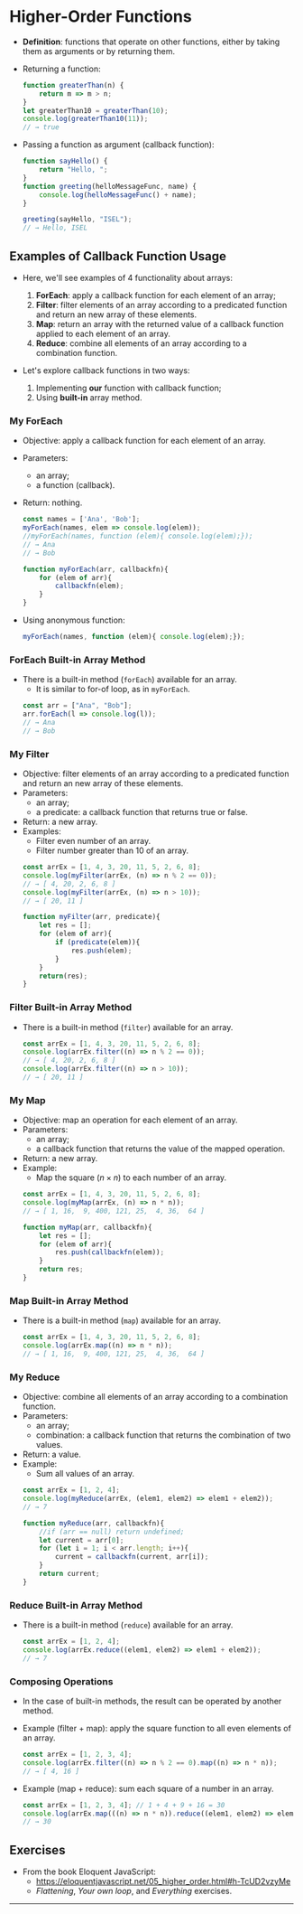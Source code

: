 # Higher-Order Functions

- **Definition**: functions that operate on other functions, either by taking them as arguments or by returning them.

- Returning a function:
    ```js
    function greaterThan(n) {
        return m => m > n;
    }
    let greaterThan10 = greaterThan(10);
    console.log(greaterThan10(11));
    // → true
    ```

- Passing a function as argument (callback function):
    ```js
    function sayHello() {
        return "Hello, ";
    }
    function greeting(helloMessageFunc, name) {
        console.log(helloMessageFunc() + name);
    }

    greeting(sayHello, "ISEL");
    // → Hello, ISEL
    ```

## Examples of Callback Function Usage
- Here, we'll see examples of 4 functionality about arrays:

    1. **ForEach**: apply a callback function for each element of an array;
    2. **Filter**: filter elements of an array according to a predicated function and return an new array of these elements.
    3. **Map**: return an array with the returned value of a callback function applied to each element of an array.
    4. **Reduce**: combine all elements of an array according to a combination function.

- Let's explore callback functions in two ways:

    1. Implementing **our** function with callback function;
    2. Using **built-in** array method.

### My ForEach

- Objective: apply a callback function for each element of an array.
- Parameters:
    - an array;
    - a function (callback).
- Return: nothing.

    ```js
    const names = ['Ana', 'Bob'];
    myForEach(names, elem => console.log(elem));
    //myForEach(names, function (elem){ console.log(elem);});
    // → Ana
    // → Bob

    function myForEach(arr, callbackfn){
        for (elem of arr){
            callbackfn(elem);
        }
    }
    ```
- Using anonymous function:
    ```javascript
    myForEach(names, function (elem){ console.log(elem);});
    ```

### ForEach Built-in Array Method

- There is a built-in method (`forEach`) available for an array.
    - It is similar to for-of loop, as in `myForEach`.
    ```js
    const arr = ["Ana", "Bob"];
    arr.forEach(l => console.log(l));
    // → Ana
    // → Bob
    ```

### My Filter

- Objective: filter elements of an array according to a predicated function and return an new array of these elements.
- Parameters:
    - an array;
    - a predicate: a callback function that returns true or false.
- Return: a new array.
- Examples:
    - Filter even number of an array.
    - Filter number greater than 10 of an array.
    ```js
    const arrEx = [1, 4, 3, 20, 11, 5, 2, 6, 8];
    console.log(myFilter(arrEx, (n) => n % 2 == 0));
    // → [ 4, 20, 2, 6, 8 ]
    console.log(myFilter(arrEx, (n) => n > 10));
    // → [ 20, 11 ]

    function myFilter(arr, predicate){
        let res = [];
        for (elem of arr){
            if (predicate(elem)){
                res.push(elem);
            }
        }
        return(res);
    }
    ```

### Filter Built-in Array Method

- There is a built-in method (`filter`) available for an array.
    ```js
    const arrEx = [1, 4, 3, 20, 11, 5, 2, 6, 8];
    console.log(arrEx.filter((n) => n % 2 == 0));
    // → [ 4, 20, 2, 6, 8 ]
    console.log(arrEx.filter((n) => n > 10));
    // → [ 20, 11 ]
    ```

### My Map

- Objective: map an operation for each element of an array.
- Parameters:
    - an array;
    - a callback function that returns the value of the mapped operation.
- Return: a new array.
- Example:
    - Map the square ($n \times n$) to each number of an array.
    ```js
    const arrEx = [1, 4, 3, 20, 11, 5, 2, 6, 8];
    console.log(myMap(arrEx, (n) => n * n));
    // → [ 1, 16,  9, 400, 121, 25,  4, 36,  64 ]

    function myMap(arr, callbackfn){
        let res = [];
        for (elem of arr){
            res.push(callbackfn(elem));
        }
        return res;
    }
    ```

### Map Built-in Array Method

- There is a built-in method (`map`) available for an array.
    ```js
    const arrEx = [1, 4, 3, 20, 11, 5, 2, 6, 8];
    console.log(arrEx.map((n) => n * n));
    // → [ 1, 16,  9, 400, 121, 25,  4, 36,  64 ]
    ```

### My Reduce

- Objective: combine all elements of an array according to a combination function.
- Parameters:
    - an array;
    - combination: a callback function that returns the combination of two values.
- Return: a value.
- Example:
    - Sum all values of an array.
    ```js
    const arrEx = [1, 2, 4];
    console.log(myReduce(arrEx, (elem1, elem2) => elem1 + elem2));
    // → 7

    function myReduce(arr, callbackfn){
        //if (arr == null) return undefined;
        let current = arr[0];
        for (let i = 1; i < arr.length; i++){
            current = callbackfn(current, arr[i]);
        }
        return current;
    }
    ```

### Reduce Built-in Array Method

- There is a built-in method (`reduce`) available for an array.
    ```js
    const arrEx = [1, 2, 4];
    console.log(arrEx.reduce((elem1, elem2) => elem1 + elem2));
    // → 7
    ```

### Composing Operations

- In the case of built-in methods, the result can be operated by another method.
- Example (filter + map): apply the square function to all even elements of an array.

    ```js
    const arrEx = [1, 2, 3, 4];
    console.log(arrEx.filter((n) => n % 2 == 0).map((n) => n * n));
    // → [ 4, 16 ]
    ```

- Example (map + reduce): sum each square of a number in an array.

    ```js
    const arrEx = [1, 2, 3, 4]; // 1 + 4 + 9 + 16 = 30
    console.log(arrEx.map(((n) => n * n)).reduce((elem1, elem2) => elem1 + elem2));
    // → 30
    ```

## Exercises

- From the book Eloquent JavaScript: 
    - https://eloquentjavascript.net/05_higher_order.html#h-TcUD2vzyMe
    - *Flattening*, *Your own loop*, and *Everything* exercises.
---